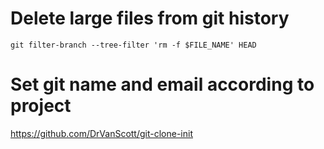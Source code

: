 # Delete large files from git history

`git filter-branch --tree-filter 'rm -f $FILE_NAME' HEAD`

# Set git name and email according to project

https://github.com/DrVanScott/git-clone-init
